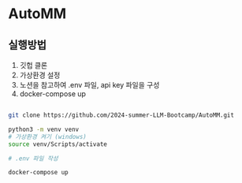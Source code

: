 # AutoMM

## 실행방법

1. 깃헙 클론
2. 가상환경 설정
3. 노션을 참고하여 .env 파일, api key 파일을 구성
4. docker-compose up

```bash

git clone https://github.com/2024-summer-LLM-Bootcamp/AutoMM.git

python3 -m venv venv
# 가상환경 켜기 (windows)
source venv/Scripts/activate

# .env 파일 작성

docker-compose up
```
